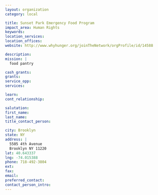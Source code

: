 ```yaml
---
layout: organization
category: local

title: Sunset Park Emergency Food Program
impact_area: Human Rights
keywords: 
location_services: 
location_offices: 
website: http://www.whyhunger.org/joinTheNetwork/orgProfile/id/14588

description: 
mission: |
  food pantry

cash_grants: 
grants: 
service_opp: 
services: 

learn: 
cont_relationship: 

salutation: 
first_name: 
last_name: 
title_contact_person: 

city: Brooklyn
state: NY
address: |
  5505 4th Avenue  
  Brooklyn NY 11220
lat: 40.643337
lng: -74.015388
phone: 718-492-3804
ext: 
fax: 
email: 
preferred_contact: 
contact_person_intro: 
---
```

